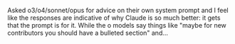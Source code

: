 Asked o3/o4/sonnet/opus for advice on their own system prompt and I feel like the responses are indicative of why Claude is so much better: it gets that the prompt is for it. While the o models say things like "maybe for new contributors you should have a bulleted section" and…

